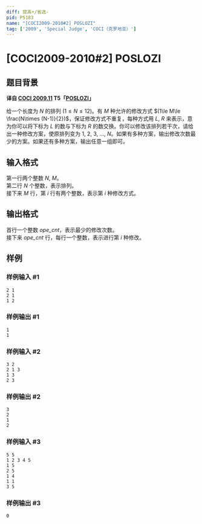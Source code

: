 ```yaml
---
diff: 提高+/省选-
pid: P5183
name: "[COCI2009-2010#2] POSLOZI"
tag: ['2009', 'Special Judge', 'COCI（克罗地亚）']
---
```

# [COCI2009-2010#2] POSLOZI
## 题目背景

 **译自 [COCI 2009.11](http://hsin.hr/coci/archive/2009_2010/) T5「[POSLOZI](http://hsin.hr/coci/archive/2009_2010/contest2_tasks.pdf)」**

给一个长度为 $N$ 的排列 $(1\le N\le 12)$。有 $M$ 种允许的修改方式 $(1\le M\le \frac{N\times (N-1)}{2})$，保证修改方式不重复，每种方式用 $L,$ $R$ 来表示，意为你可以将下标为 $L$ 的数与下标为 $R$ 的数交换。你可以修改该排列若干次，请给出一种修改方案，使原排列变为 $1,$ $2,$ $3,$ $\ldots,$ $N$。如果有多种方案，输出修改次数最少的方案。如果还有多种方案，输出任意一组即可。
## 输入格式

第一行两个整数 $N,$ $M$。  
第二行 $N$ 个整数，表示排列。  
接下来 $M$ 行，第 $i$ 行有两个整数，表示第 $i$ 种修改方式。
## 输出格式

首行一个整数 $\mathit{ope\_cnt}$，表示最少的修改次数。  
接下来 $\mathit{ope\_cnt}$ 行，每行一个整数，表示进行第 $i$ 种修改。
## 样例

### 样例输入 #1
```
2 1
2 1
1 2
```
### 样例输出 #1
```
1
1
```
### 样例输入 #2
```
3 2
2 1 3
1 3
2 3
```
### 样例输出 #2
```
3
2
1
2
```
### 样例输入 #3
```
5 5
1 2 3 4 5
1 5
2 5
1 4
1 1
3 5
```
### 样例输出 #3
```
0
```
